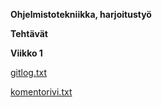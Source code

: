 **Ohjelmistotekniikka, harjoitustyö**

**Tehtävät**

**Viikko 1**

[gitlog.txt](https://github.com/ngaphi/ot-harjoitustyo/raw/master/laskarit/viikko1/gitlog.txt)

[komentorivi.txt](https://github.com/ngaphi/ot-harjoitustyo/raw/master/laskarit/viikko1/komentorivi.txt)
